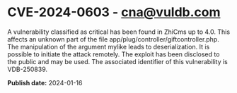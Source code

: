 # CVE-2024-0603 - cna@vuldb.com

A vulnerability classified as critical has been found in ZhiCms up to 4.0. This affects an unknown part of the file app/plug/controller/giftcontroller.php. The manipulation of the argument mylike leads to deserialization. It is possible to initiate the attack remotely. The exploit has been disclosed to the public and may be used. The associated identifier of this vulnerability is VDB-250839.

**Publish date:** 2024-01-16
